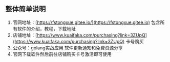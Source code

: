 
## 整体简单说明
1. 官网地址：[https://fstongxue.gitee.io/](https://fstongxue.gitee.io) 包含所有软件的介绍，教程，下载地址
2. 店铺地址：[https://www.kuaifaka.com/purchasing?link=3ZUpQ](https://www.kuaifaka.com/purchasing?link=3ZUpQ) 卡号购买
3. 公众号：golang实战应用  软件更新通知和免费资源分享
4. 官网下载软件然后前往店铺购买卡号激活即可使用




